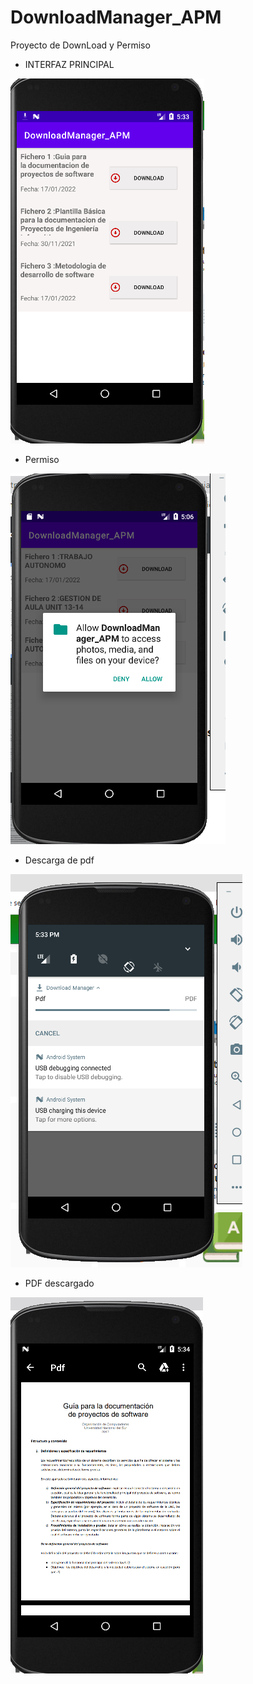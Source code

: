 # DownloadManager_APM
Proyecto de DownLoad y Permiso
* INTERFAZ PRINCIPAL


![Image text](https://github.com/dennissezambrano2017/DownloadManager_APM/blob/master/Imagen1.png)
* Permiso


![Image text](https://github.com/dennissezambrano2017/DownloadManager_APM/blob/master/Imagen2.png)
* Descarga de pdf


![Image text](https://github.com/dennissezambrano2017/DownloadManager_APM/blob/master/Imagen3.png)
* PDF descargado 


![Image text](https://github.com/dennissezambrano2017/DownloadManager_APM/blob/master/Imagen4.png)
